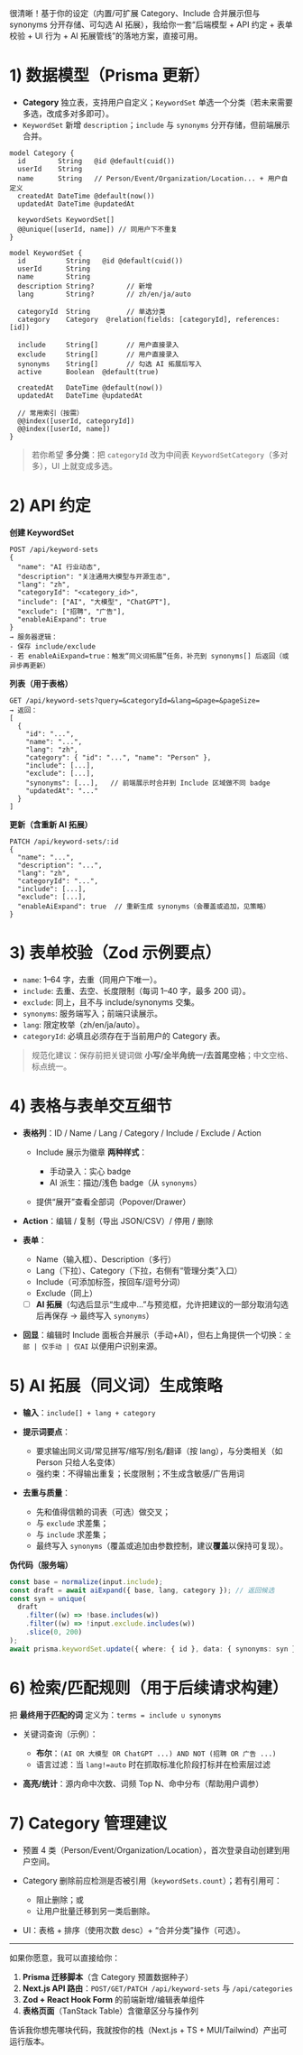 很清晰！基于你的设定（内置/可扩展 Category、Include 合并展示但与 synonyms 分开存储、可勾选 AI 拓展），我给你一套“后端模型 + API 约定 + 表单校验 + UI 行为 + AI 拓展管线”的落地方案，直接可用。

# 1) 数据模型（Prisma 更新）

- **Category** 独立表，支持用户自定义；`KeywordSet` 单选一个分类（若未来需要多选，改成多对多即可）。
- `KeywordSet` 新增 `description`；`include` 与 `synonyms` 分开存储，但前端展示合并。

```prisma
model Category {
  id        String   @id @default(cuid())
  userId    String
  name      String   // Person/Event/Organization/Location... + 用户自定义
  createdAt DateTime @default(now())
  updatedAt DateTime @updatedAt

  keywordSets KeywordSet[]
  @@unique([userId, name]) // 同用户下不重复
}

model KeywordSet {
  id          String   @id @default(cuid())
  userId      String
  name        String
  description String?        // 新增
  lang        String?        // zh/en/ja/auto

  categoryId  String         // 单选分类
  category    Category  @relation(fields: [categoryId], references: [id])

  include     String[]       // 用户直接录入
  exclude     String[]       // 用户直接录入
  synonyms    String[]       // 勾选 AI 拓展后写入
  active      Boolean  @default(true)

  createdAt   DateTime @default(now())
  updatedAt   DateTime @updatedAt

  // 常用索引（按需）
  @@index([userId, categoryId])
  @@index([userId, name])
}
```

> 若你希望 **多分类**：把 `categoryId` 改为中间表 `KeywordSetCategory`（多对多），UI 上就变成多选。

# 2) API 约定

**创建 KeywordSet**

```
POST /api/keyword-sets
{
  "name": "AI 行业动态",
  "description": "关注通用大模型与开源生态",
  "lang": "zh",
  "categoryId": "<category_id>",
  "include": ["AI", "大模型", "ChatGPT"],
  "exclude": ["招聘", "广告"],
  "enableAiExpand": true
}
→ 服务器逻辑：
- 保存 include/exclude
- 若 enableAiExpand=true：触发“同义词拓展”任务，补充到 synonyms[] 后返回（或异步再更新）
```

**列表（用于表格）**

```
GET /api/keyword-sets?query=&categoryId=&lang=&page=&pageSize=
→ 返回：
[
  {
    "id": "...",
    "name": "...",
    "lang": "zh",
    "category": { "id": "...", "name": "Person" },
    "include": [...],
    "exclude": [...],
    "synonyms": [...],   // 前端展示时合并到 Include 区域做不同 badge
    "updatedAt": "..."
  }
]
```

**更新（含重新 AI 拓展）**

```
PATCH /api/keyword-sets/:id
{
  "name": "...",
  "description": "...",
  "lang": "zh",
  "categoryId": "...",
  "include": [...],
  "exclude": [...],
  "enableAiExpand": true  // 重新生成 synonyms（会覆盖或追加，见策略）
}
```

# 3) 表单校验（Zod 示例要点）

- `name`: 1–64 字，去重（同用户下唯一）。
- `include`: 去重、去空、长度限制（每词 1–40 字，最多 200 词）。
- `exclude`: 同上，且不与 include/synonyms 交集。
- `synonyms`: 服务端写入；前端只读展示。
- `lang`: 限定枚举（zh/en/ja/auto）。
- `categoryId`: 必填且必须存在于当前用户的 Category 表。

> 规范化建议：保存前把关键词做 **小写/全半角统一/去首尾空格**；中文空格、标点统一。

# 4) 表格与表单交互细节

- **表格列**：ID / Name / Lang / Category / Include / Exclude / Action

  - Include 展示为徽章 **两种样式**：

    - 手动录入：实心 badge
    - AI 派生：描边/浅色 badge（从 `synonyms`）

  - 提供“展开”查看全部词（Popover/Drawer）

- **Action**：编辑 / 复制（导出 JSON/CSV）/ 停用 / 删除
- **表单**：

  - Name（输入框）、Description（多行）
  - Lang（下拉）、Category（下拉，右侧有“管理分类”入口）
  - Include（可添加标签，按回车/逗号分词）
  - Exclude（同上）
  - [ ] **AI 拓展**（勾选后显示“生成中…”与预览框，允许把建议的一部分取消勾选后再保存 → 最终写入 `synonyms`）

- **回显**：编辑时 Include 面板合并展示（手动+AI），但右上角提供一个切换：`全部 | 仅手动 | 仅AI` 以便用户识别来源。

# 5) AI 拓展（同义词）生成策略

- **输入**：`include[] + lang + category`
- **提示词要点**：

  - 要求输出同义词/常见拼写/缩写/别名/翻译（按 lang），与分类相关（如 Person 只给人名变体）
  - 强约束：不得输出重复；长度限制；不生成含敏感/广告用词

- **去重与质量**：

  - 先和值得信赖的词表（可选）做交叉；
  - 与 `exclude` 求差集；
  - 与 `include` 求差集；
  - 最终写入 `synonyms`（覆盖或追加由参数控制，建议**覆盖**以保持可复现）。

**伪代码（服务端）**

```ts
const base = normalize(input.include);
const draft = await aiExpand({ base, lang, category }); // 返回候选
const syn = unique(
  draft
    .filter((w) => !base.includes(w))
    .filter((w) => !input.exclude.includes(w))
    .slice(0, 200)
);
await prisma.keywordSet.update({ where: { id }, data: { synonyms: syn } });
```

# 6) 检索/匹配规则（用于后续请求构建）

把 **最终用于匹配的词** 定义为：`terms = include ∪ synonyms`

- 关键词查询（示例）：

  - **布尔**：`(AI OR 大模型 OR ChatGPT ...) AND NOT (招聘 OR 广告 ...)`
  - 语言过滤：当 `lang!=auto` 时在抓取标准化阶段打标并在检索层过滤

- **高亮/统计**：源内命中次数、词频 Top N、命中分布（帮助用户调参）

# 7) Category 管理建议

- 预置 4 类（Person/Event/Organization/Location），首次登录自动创建到用户空间。
- Category 删除前应检测是否被引用（`keywordSets.count`）；若有引用可：

  - 阻止删除；或
  - 让用户批量迁移到另一类后删除。

- UI：表格 + 排序（使用次数 desc）+ “合并分类”操作（可选）。

---

如果你愿意，我可以直接给你：

1. **Prisma 迁移脚本**（含 Category 预置数据种子）
2. **Next.js API 路由**：`POST/GET/PATCH /api/keyword-sets` 与 `/api/categories`
3. **Zod + React Hook Form** 的前端新增/编辑表单组件
4. **表格页面**（TanStack Table）含徽章区分与操作列

告诉我你想先哪块代码，我就按你的栈（Next.js + TS + MUI/Tailwind）产出可运行版本。
